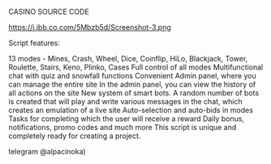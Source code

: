 CASINO SOURCE CODE

https://i.ibb.co.com/5Mbzb5d/Screenshot-3.png

Script features:

13 modes - Mines, Crash, Wheel, Dice, Coinflip, HiLo, Blackjack, Tower, Roulette, Stairs, Keno, Plinko, Cases
Full control of all modes
Multifunctional chat with quiz and snowfall functions
Convenient Admin panel, where you can manage the entire site
In the admin panel, you can view the history of all actions on the site
New system of smart bots. A random number of bots is created that will play and write various messages in the chat, which creates an emulation of a live site
Auto-selection and auto-bids in modes
Tasks for completing which the user will receive a reward
Daily bonus, notifications, promo codes and much more
This script is unique and completely ready for creating a project.

telegram @alpacinoka)

